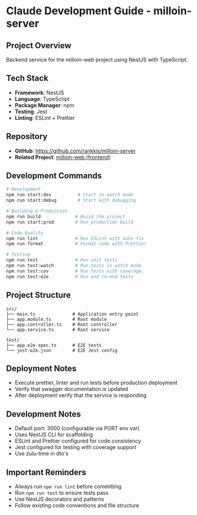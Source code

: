 # Claude Development Guide - milloin-server

## Project Overview

Backend service for the milloin-web project using NestJS with TypeScript.

## Tech Stack

- **Framework**: NestJS
- **Language**: TypeScript
- **Package Manager**: npm
- **Testing**: Jest
- **Linting**: ESLint + Prettier

## Repository

- **GitHub**: https://github.com/rankkis/milloin-server
- **Related Project**: [milloin-web (frontend)](https://github.com/rankkis/milloin-web)

## Development Commands

```bash
# Development
npm run start:dev          # Start in watch mode
npm run start:debug        # Start with debugging

# Building & Production
npm run build             # Build the project
npm run start:prod        # Run production build

# Code Quality
npm run lint              # Run ESLint with auto-fix
npm run format            # Format code with Prettier

# Testing
npm run test              # Run unit tests
npm run test:watch        # Run tests in watch mode
npm run test:cov          # Run tests with coverage
npm run test:e2e          # Run end-to-end tests
```

## Project Structure

```
src/
├── main.ts              # Application entry point
├── app.module.ts        # Root module
├── app.controller.ts    # Root controller
└── app.service.ts       # Root service

test/
├── app.e2e-spec.ts      # E2E tests
└── jest-e2e.json        # E2E Jest config
```

## Deployment Notes

- Execute prettier, linter and run tests before production deployment
- Verify that swagger documentation is updated
- After deployment verify that the service is responding

## Development Notes

- Default port: 3000 (configurable via PORT env var)
- Uses NestJS CLI for scaffolding
- ESLint and Prettier configured for code consistency
- Jest configured for testing with coverage support
- Use zulu-time in dto's

## Important Reminders

- Always run `npm run lint` before committing
- Run `npm run test` to ensure tests pass
- Use NestJS decorators and patterns
- Follow existing code conventions and file structure
